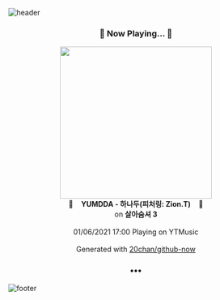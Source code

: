 ![header](https://capsule-render.vercel.app/api?type=wave&height=170&section=header&text=Hi.%20I'm%20SHIFT&fontColor=090707&fontAlignX=45&fontAlignY=65&fontSize=100)

<h3 align="center">🎵 Now Playing... 🎵</h3>
<p align="center">
  <a href="https://music.youtube.com/channel/UCyS1jT2cQS4JOMk6e6UIWHQ">
    <img width="300" src="https://lh3.googleusercontent.com/n-5WgbqUI88gzVM6vPGDoQb3NHKiZgCiMF5Ff6rpeqhkGnu6q0Pz_ObTi5lk4WVtgKG6DIB-tKL4aimN">
  </a>
  <br>
  🎵&nbsp&nbsp&nbsp <b>YUMDDA - 하나두(피처링: Zion.T)</b> &nbsp&nbsp&nbsp🎵
  <br>
  on <b>살아숨셔 3</b>
  
  <br />
  <br />
  01/06/2021 17:00 Playing on YTMusic
  <br />
  <br />
  Generated with <a href="https://github.com/20chan/github-now">20chan/github-now</a>
</p>

<h3 align="center">•••</h3>

![footer](https://capsule-render.vercel.app/api?type=wave&height=150&section=footer)
